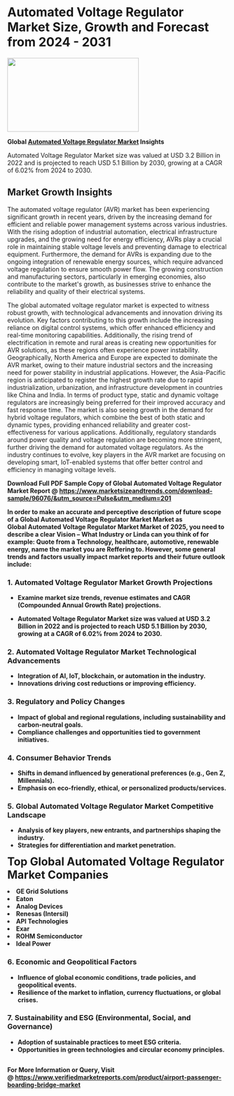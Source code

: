 <H1>Automated Voltage Regulator Market Size, Growth and Forecast from 2024 - 2031</H1><img class="aligncenter size-medium wp-image-584254" src="https://thirdeyenews.in/wp-content/uploads/2024/09/Global-Market-Research-300x168.jpeg" alt="" width="300" height="168" /><p><strong>Global&nbsp;<a href="https://www.marketsizeandtrends.com/download-sample/96076/&amp;utm_source=Pulse&amp;utm_medium=201">Automated Voltage Regulator Market</a> Insights</strong></p><p>Automated Voltage Regulator Market size was valued at USD 3.2 Billion in 2022 and is projected to reach USD 5.1 Billion by 2030, growing at a CAGR of 6.02% from 2024 to 2030.</p><p><h2>Market Growth Insights</h2> <p>The automated voltage regulator (AVR) market has been experiencing significant growth in recent years, driven by the increasing demand for efficient and reliable power management systems across various industries. With the rising adoption of industrial automation, electrical infrastructure upgrades, and the growing need for energy efficiency, AVRs play a crucial role in maintaining stable voltage levels and preventing damage to electrical equipment. Furthermore, the demand for AVRs is expanding due to the ongoing integration of renewable energy sources, which require advanced voltage regulation to ensure smooth power flow. The growing construction and manufacturing sectors, particularly in emerging economies, also contribute to the market's growth, as businesses strive to enhance the reliability and quality of their electrical systems.</p> <p><strong></strong></p> <p>The global automated voltage regulator market is expected to witness robust growth, with technological advancements and innovation driving its evolution. Key factors contributing to this growth include the increasing reliance on digital control systems, which offer enhanced efficiency and real-time monitoring capabilities. Additionally, the rising trend of electrification in remote and rural areas is creating new opportunities for AVR solutions, as these regions often experience power instability. Geographically, North America and Europe are expected to dominate the AVR market, owing to their mature industrial sectors and the increasing need for power stability in industrial applications. However, the Asia-Pacific region is anticipated to register the highest growth rate due to rapid industrialization, urbanization, and infrastructure development in countries like China and India. In terms of product type, static and dynamic voltage regulators are increasingly being preferred for their improved accuracy and fast response time. The market is also seeing growth in the demand for hybrid voltage regulators, which combine the best of both static and dynamic types, providing enhanced reliability and greater cost-effectiveness for various applications. Additionally, regulatory standards around power quality and voltage regulation are becoming more stringent, further driving the demand for automated voltage regulators. As the industry continues to evolve, key players in the AVR market are focusing on developing smart, IoT-enabled systems that offer better control and efficiency in managing voltage levels. <p><strong></p><p><span class=""><strong>Download Full PDF Sample Copy of Global Automated Voltage Regulator Market Report</strong> @ <a href="https://www.marketsizeandtrends.com/download-sample/96076/&amp;utm_source=Pulse&amp;utm_medium=201" target="_blank">https://www.marketsizeandtrends.com/download-sample/96076/&amp;utm_source=Pulse&amp;utm_medium=201</a></span></p><p>In order to make an accurate and perceptive description of future scope of a Global&nbsp;Automated Voltage Regulator Market Market as Global&nbsp;Automated Voltage Regulator Market Market of 2025, you need to describe a clear Vision &ndash; What Industry or Linda can you think of for example: Quote from a Technology, healthcare, automotive, renewable energy, name the market you are Reffering to. However, some general trends and factors usually impact market reports and their future outlook include:</p><h3>1.&nbsp;<strong>Automated Voltage Regulator Market Growth Projections</strong></h3><ul><li>Examine market size trends, revenue estimates and CAGR (Compounded Annual Growth Rate) projections.</li><li><p>Automated Voltage Regulator Market size was valued at USD 3.2 Billion in 2022 and is projected to reach USD 5.1 Billion by 2030, growing at a CAGR of 6.02% from 2024 to 2030.</p></li></ul><h3>2.&nbsp;<strong>Automated Voltage Regulator Market Technological Advancements</strong></h3><ul><li>Integration of AI, IoT, blockchain, or automation in the industry.</li><li>Innovations driving cost reductions or improving efficiency.</li></ul><h3>3.&nbsp;<strong>Regulatory and Policy Changes</strong></h3><ul><li>Impact of global and regional regulations, including sustainability and carbon-neutral goals.</li><li>Compliance challenges and opportunities tied to government initiatives.</li></ul><h3>4.&nbsp;<strong>Consumer Behavior Trends</strong></h3><ul><li>Shifts in demand influenced by generational preferences (e.g., Gen Z, Millennials).</li><li>Emphasis on eco-friendly, ethical, or personalized products/services.</li></ul><h3>5.&nbsp;<strong>Global Automated Voltage Regulator Market Competitive Landscape</strong></h3><ul><li>Analysis of key players, new entrants, and partnerships shaping the industry.</li><li>Strategies for differentiation and market penetration.</li></ul><p data-pm-slice="1 1 []"><span style="color: inherit; font-family: inherit; font-size: 25px;">Top Global Automated Voltage Regulator Market Companies</span></p><div class="" data-test-id=""><p><li>GE Grid Solutions</li><li> Eaton</li><li> Analog Devices</li><li> Renesas (Intersil)</li><li> API Technologies</li><li> Exar</li><li> ROHM Semiconductor</li><li> Ideal Power</li></p></div><h3>6.&nbsp;<strong>Economic and Geopolitical Factors</strong></h3><ul><li>Influence of global economic conditions, trade policies, and geopolitical events.</li><li>Resilience of the market to inflation, currency fluctuations, or global crises.</li></ul><h3>7.&nbsp;<strong>Sustainability and ESG (Environmental, Social, and Governance)</strong></h3><ul><li>Adoption of sustainable practices to meet ESG criteria.</li><li>Opportunities in green technologies and circular economy principles.</li></ul><h2><strong style="font-size: 14px;">For More Information or Query, Visit @&nbsp;</strong><a style="background-color: #ffffff; font-size: 14px;" href="https://www.marketsizeandtrends.com/report/automated-voltage-regulator-market/" target="_blank">https://www.verifiedmarketreports.com/product/airport-passenger-boarding-bridge-market</a></h2>
